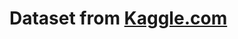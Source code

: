 # Dataset from <a href="https://www.kaggle.com/c/home-credit-default-risk/data)https://www.kaggle.com/c/home-credit-default-risk/data">Kaggle.com</a>
